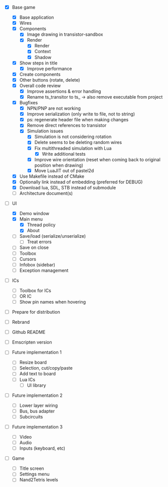 - [x] Base game
  - [x] Base application
  - [x] Wires
  - [x] Components
    - [x] Image drawing in transistor-sandbox
    - [x] Render
      - [x] Render
      - [x] Context
      - [x] Shadow
  - [x] Show steps in title
    - [x] Improve performance
  - [x] Create components
  - [x] Other buttons (rotate, delete)
  - [x] Overall code review
    - [x] Improve assertions & error handling
    - [x] Rename ts_transitor to ts_ -> also remove executable from project
  - [x] Bugfixes
    - [x] NPN/PNP are not working
    - [x] Improve serialization (only write to file, not to string)
    - [x] ps: regenerate header file when making changes
    - [x] Remove direct references to transistor
    - [x] Simulation issues
      - [x] Simulation is not considering rotation
      - [x] Delete seems to be deleting random wires
      - [x] Fix multithreaded simulation with Lua
        - [x] Write additional tests
      - [x] Improve wire orientation (reset when coming back to original position when drawing)
      - [x] Move LuaJIT out of pastel2d
  - [x] Use Makefile instead of CMake
  - [x] Optionally link instead of embedding (preferred for DEBUG)
  - [x] Download lua, SDL, STB instead of submodule
  - [ ] Architecture document(s)
  
- [ ] UI
  - [x] Demo window
  - [x] Main menu
    - [x] Thread policy
    - [x] About
  - [ ] Save/load (serialize/unserialize)
    - [ ] Treat errors
  - [ ] Save on close
  - [ ] Toolbox
  - [ ] Cursors
  - [ ] Infobox (sidebar)
  - [ ] Exception management
  
- [ ] ICs
  - [ ] Toolbox for ICs
  - [ ] OR IC 
  - [ ] Show pin names when hovering

- [ ] Prepare for distribution
 - [ ] Rebrand
 - [ ] Github README
 - [ ] Emscripten version

- [ ] Future implementation 1
  - [ ] Resize board
  - [ ] Selection, cut/copy/paste
  - [ ] Add text to board
  - [ ] Lua ICs
    - [ ] UI library

- [ ] Future implementation 2
  - [ ] Lower layer wiring
  - [ ] Bus, bus adapter
  - [ ] Subcircuits

- [ ] Future implementation 3
  - [ ] Video
  - [ ] Audio
  - [ ] Inputs (keyboard, etc)

- [ ] Game
  - [ ] Title screen
  - [ ] Settings menu
  - [ ] Nand2Tetris levels